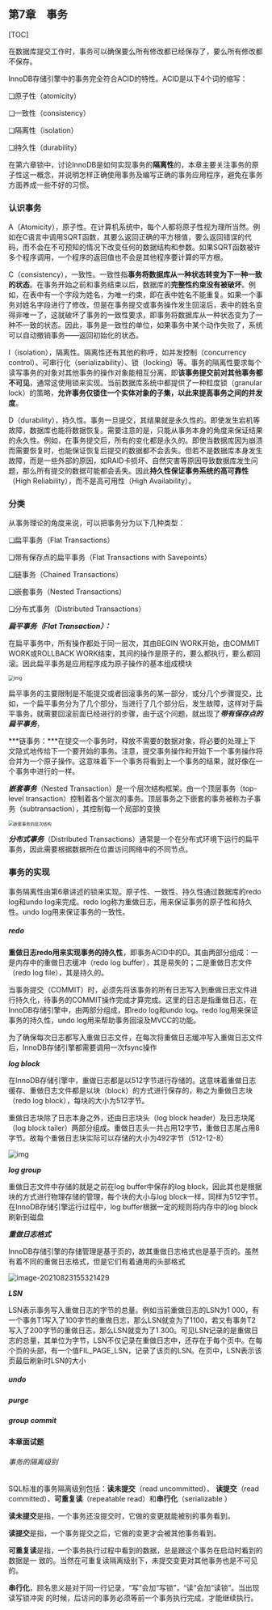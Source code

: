 第7章　事务
-----------

[TOC]

在数据库提交工作时，事务可以确保要么所有修改都已经保存了，要么所有修改都不保存。

InnoDB存储引擎中的事务完全符合ACID的特性。ACID是以下4个词的缩写：

❑原子性（atomicity）

❑一致性（consistency）

❑隔离性（isolation）

❑持久性（durability）

在第六章锁中，讨论InnoDB是如何实现事务的**隔离性**的，本章主要关注事务的原子性这一概念，并说明怎样正确使用事务及编写正确的事务应用程序，避免在事务方面养成一些不好的习惯。

### 认识事务

A（Atomicity），原子性。在计算机系统中，每个人都将原子性视为理所当然。例如在C语言中调用SQRT函数，其要么返回正确的平方根值，要么返回错误的代码，而不会在不可预知的情况下改变任何的数据结构和参数。如果SQRT函数被许多个程序调用，一个程序的返回值也不会是其他程序要计算的平方根。

C（consistency），一致性。一致性指**事务将数据库从一种状态转变为下一种一致的状态**。在事务开始之前和事务结束以后，数据库的**完整性约束没有被破坏**。例如，在表中有一个字段为姓名，为唯一约束，即在表中姓名不能重复。如果一个事务对姓名字段进行了修改，但是在事务提交或事务操作发生回滚后，表中的姓名变得非唯一了，这就破坏了事务的一致性要求，即事务将数据库从一种状态变为了一种不一致的状态。因此，事务是一致性的单位，如果事务中某个动作失败了，系统可以自动撤销事务——返回初始化的状态。

I（isolation），隔离性。隔离性还有其他的称呼，如并发控制（concurrency control）、可串行化（serializability）、锁（locking）等。事务的隔离性要求每个读写事务的对象对其他事务的操作对象能相互分离，即**该事务提交前对其他事务都不可见**，通常这使用锁来实现。当前数据库系统中都提供了一种粒度锁（granular lock）的策略，**允许事务仅锁住一个实体对象的子集，以此来提高事务之间的并发度**。

D（durability），持久性。事务一旦提交，其结果就是永久性的。即使发生宕机等故障，数据库也能将数据恢复。需要注意的是，只能从事务本身的角度来保证结果的永久性。例如，在事务提交后，所有的变化都是永久的。即使当数据库因为崩溃而需要恢复时，也能保证恢复后提交的数据都不会丢失。但若不是数据库本身发生故障，而是一些外部的原因，如RAID卡损坏、自然灾害等原因导致数据库发生问题，那么所有提交的数据可能都会丢失。因此**持久性保证事务系统的高可靠性**（High Reliability），而不是高可用性（High Availability）。

### 分类

从事务理论的角度来说，可以把事务分为以下几种类型：

❑扁平事务（Flat Transactions）

❑带有保存点的扁平事务（Flat Transactions with Savepoints）

❑链事务（Chained Transactions）

❑嵌套事务（Nested Transactions）

❑分布式事务（Distributed Transactions）

***扁平事务（Flat Transaction）：***

在扁平事务中，所有操作都处于同一层次，其由BEGIN WORK开始，由COMMIT WORK或ROLLBACK WORK结束，其间的操作是原子的，要么都执行，要么都回滚。因此扁平事务是应用程序成为原子操作的基本组成模块

<img src="assets/扁平事务的三种情况.jpg" alt="img" style="zoom:67%;" />

扁平事务的主要限制是不能提交或者回滚事务的某一部分，或分几个步骤提交，比如，一个扁平事务分为了几个部分，当进行了几个部分后，发生故障，这样对于扁平事务，就需要回滚前面已经进行的步骤，由于这个问题，就出现了***带有保存点的扁平事务***，

***链事务：***在提交一个事务时，释放不需要的数据对象，将必要的处理上下文隐式地传给下一个要开始的事务。注意，提交事务操作和开始下一个事务操作将合并为一个原子操作。这意味着下一个事务将看到上一个事务的结果，就好像在一个事务中进行的一样。

***嵌套事务***（Nested Transaction）是一个层次结构框架。由一个顶层事务（top-level transaction）控制着各个层次的事务。顶层事务之下嵌套的事务被称为子事务（subtransaction），其控制每一个局部的变换

<img src="assets/嵌套事务的层次结构.jpg" alt="嵌套事务的层次结构" style="zoom:60%;" />

***分布式事务***（Distributed Transactions）通常是一个在分布式环境下运行的扁平事务，因此需要根据数据所在位置访问网络中的不同节点。

### 事务的实现

事务隔离性由第6章讲述的锁来实现。原子性、一致性、持久性通过数据库的redo log和undo log来完成。redo log称为重做日志，用来保证事务的原子性和持久性。undo log用来保证事务的一致性。

##### redo

**重做日志redo用来实现事务的持久性**，即事务ACID中的D。其由两部分组成：一是内存中的重做日志缓冲（redo log buffer），其是易失的；二是重做日志文件（redo log file），其是持久的。

当事务提交（COMMIT）时，必须先将该事务的所有日志写入到重做日志文件进行持久化，待事务的COMMIT操作完成才算完成。这里的日志是指重做日志，在InnoDB存储引擎中，由两部分组成，即redo log和undo log。redo log用来保证事务的持久性，undo log用来帮助事务回滚及MVCC的功能。

为了确保每次日志都写入重做日志文件，在每次将重做日志缓冲写入重做日志文件后，InnoDB存储引擎都需要调用一次fsync操作

***log block***

在InnoDB存储引擎中，重做日志都是以512字节进行存储的。这意味着重做日志缓存、重做日志文件都是以块（block）的方式进行保存的，称之为重做日志块（redo log block），每块的大小为512字节。

重做日志块除了日志本身之外，还由日志块头（log block header）及日志块尾（log block tailer）两部分组成。重做日志头一共占用12字节，重做日志尾占用8字节。故每个重做日志块实际可以存储的大小为492字节（512-12-8）

![img](assets/重做日志块缓存的结构.jpg)

***log group***

重做日志文件中存储的就是之前在log buffer中保存的log block，因此其也是根据块的方式进行物理存储的管理，每个块的大小与log block一样，同样为512字节。在InnoDB存储引擎运行过程中，log buffer根据一定的规则将内存中的log block刷新到磁盘

***重做日志格式***

InnoDB存储引擎的存储管理是基于页的，故其重做日志格式也是基于页的。虽然有着不同的重做日志格式，但是它们有着通用的头部格式

![image-20210823155321429](assets/重做日志格式.png)

***LSN***

LSN表示事务写入重做日志的字节的总量。例如当前重做日志的LSN为1 000，有一个事务T1写入了100字节的重做日志，那么LSN就变为了1100，若又有事务T2写入了200字节的重做日志，那么LSN就变为了1 300。可见LSN记录的是重做日志的总量，其单位为字节，LSN不仅记录在重做日志中，还存在于每个页中。在每个页的头部，有一个值FIL_PAGE_LSN，记录了该页的LSN。在页中，LSN表示该页最后刷新时LSN的大小

##### undo

##### purge

##### group commit

#### 本章面试题

###### 事务的隔离级别

SQL标准的事务隔离级别包括：**读未提交**（read uncommitted）、 **读提交**（read committed）、**可重复读**（repeatable read）和**串行化**（serializable ）

**读未提交**是指，一个事务还没提交时，它做的变更就能被别的事务看到。

 **读提交**是指，一个事务提交之后，它做的变更才会被其他事务看到。 

**可重复读**是指，一个事务执行过程中看到的数据，总是跟这个事务在启动时看到的数据是一 致的。当然在可重复读隔离级别下，未提交变更对其他事务也是不可见的。

 **串行化**，顾名思义是对于同一行记录，“写”会加“写锁”，“读”会加“读锁”。当出现读写锁冲突 的时候，后访问的事务必须等前一个事务执行完成，才能继续执行。

